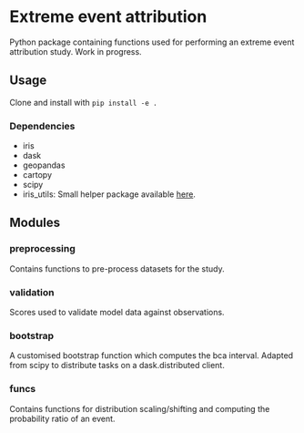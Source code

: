 # Extreme event attribution
Python package containing functions used for performing an extreme event attribution study.
Work in progress.

## Usage
Clone and install with `pip install -e .`

### Dependencies
- iris
- dask
- geopandas
- cartopy
- scipy
- iris_utils: Small helper package available [here](https://github.com/Holmgren825/iris_utils).

## Modules

### preprocessing
Contains functions to pre-process datasets for the study.

### validation
Scores used to validate model data against observations.

### bootstrap
A customised bootstrap function which computes the bca interval. Adapted from scipy to distribute tasks on a dask.distributed client.

### funcs
Contains functions for distribution scaling/shifting and computing the probability ratio of an event.
